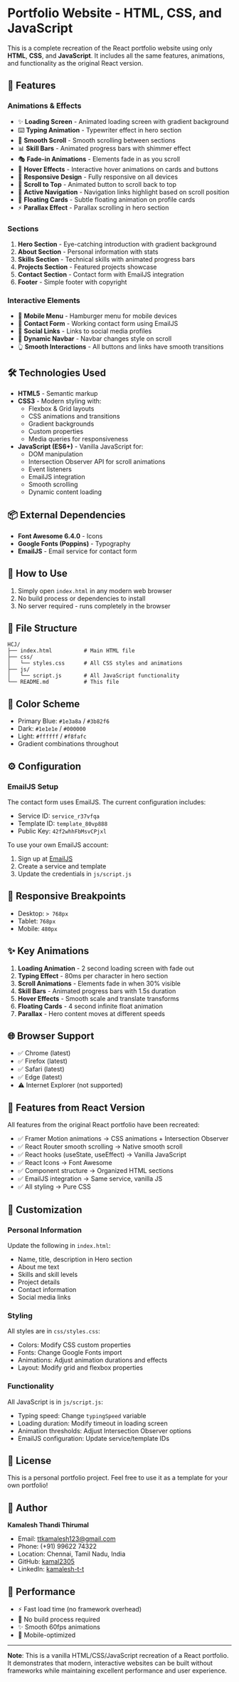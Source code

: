 # Portfolio Website - HTML, CSS, and JavaScript

This is a complete recreation of the React portfolio website using only **HTML**, **CSS**, and **JavaScript**. It includes all the same features, animations, and functionality as the original React version.

## 🌟 Features

### Animations & Effects
- ✨ **Loading Screen** - Animated loading screen with gradient background
- ⌨️ **Typing Animation** - Typewriter effect in hero section
- 🎨 **Smooth Scroll** - Smooth scrolling between sections
- 📊 **Skill Bars** - Animated progress bars with shimmer effect
- 🎭 **Fade-in Animations** - Elements fade in as you scroll
- 🔄 **Hover Effects** - Interactive hover animations on cards and buttons
- 📱 **Responsive Design** - Fully responsive on all devices
- 🚀 **Scroll to Top** - Animated button to scroll back to top
- 🎯 **Active Navigation** - Navigation links highlight based on scroll position
- 💫 **Floating Cards** - Subtle floating animation on profile cards
- ⚡ **Parallax Effect** - Parallax scrolling in hero section

### Sections
1. **Hero Section** - Eye-catching introduction with gradient background
2. **About Section** - Personal information with stats
3. **Skills Section** - Technical skills with animated progress bars
4. **Projects Section** - Featured projects showcase
5. **Contact Section** - Contact form with EmailJS integration
6. **Footer** - Simple footer with copyright

### Interactive Elements
- 📱 **Mobile Menu** - Hamburger menu for mobile devices
- 📧 **Contact Form** - Working contact form using EmailJS
- 🔗 **Social Links** - Links to social media profiles
- 🎨 **Dynamic Navbar** - Navbar changes style on scroll
- 👆 **Smooth Interactions** - All buttons and links have smooth transitions

## 🛠️ Technologies Used

- **HTML5** - Semantic markup
- **CSS3** - Modern styling with:
  - Flexbox & Grid layouts
  - CSS animations and transitions
  - Gradient backgrounds
  - Custom properties
  - Media queries for responsiveness
- **JavaScript (ES6+)** - Vanilla JavaScript for:
  - DOM manipulation
  - Intersection Observer API for scroll animations
  - Event listeners
  - EmailJS integration
  - Smooth scrolling
  - Dynamic content loading

## 📦 External Dependencies

- **Font Awesome 6.4.0** - Icons
- **Google Fonts (Poppins)** - Typography
- **EmailJS** - Email service for contact form

## 🚀 How to Use

1. Simply open `index.html` in any modern web browser
2. No build process or dependencies to install
3. No server required - runs completely in the browser

## 📁 File Structure

```
HCJ/
├── index.html          # Main HTML file
├── css/
│   └── styles.css      # All CSS styles and animations
├── js/
│   └── script.js       # All JavaScript functionality
└── README.md           # This file
```

## 🎨 Color Scheme

- Primary Blue: `#1e3a8a` / `#3b82f6`
- Dark: `#1e1e1e` / `#000000`
- Light: `#ffffff` / `#f8fafc`
- Gradient combinations throughout

## ⚙️ Configuration

### EmailJS Setup
The contact form uses EmailJS. The current configuration includes:
- Service ID: `service_r37vfqa`
- Template ID: `template_80vp888`
- Public Key: `42f2whhFbMsvCPjxl`

To use your own EmailJS account:
1. Sign up at [EmailJS](https://www.emailjs.com/)
2. Create a service and template
3. Update the credentials in `js/script.js`

## 📱 Responsive Breakpoints

- Desktop: `> 768px`
- Tablet: `768px`
- Mobile: `480px`

## ✨ Key Animations

1. **Loading Animation** - 2 second loading screen with fade out
2. **Typing Effect** - 80ms per character in hero section
3. **Scroll Animations** - Elements fade in when 30% visible
4. **Skill Bars** - Animated progress bars with 1.5s duration
5. **Hover Effects** - Smooth scale and translate transforms
6. **Floating Cards** - 4 second infinite float animation
7. **Parallax** - Hero content moves at different speeds

## 🌐 Browser Support

- ✅ Chrome (latest)
- ✅ Firefox (latest)
- ✅ Safari (latest)
- ✅ Edge (latest)
- ⚠️ Internet Explorer (not supported)

## 📝 Features from React Version

All features from the original React portfolio have been recreated:
- ✅ Framer Motion animations → CSS animations + Intersection Observer
- ✅ React Router smooth scrolling → Native smooth scroll
- ✅ React hooks (useState, useEffect) → Vanilla JavaScript
- ✅ React Icons → Font Awesome
- ✅ Component structure → Organized HTML sections
- ✅ EmailJS integration → Same service, vanilla JS
- ✅ All styling → Pure CSS

## 🔧 Customization

### Personal Information
Update the following in `index.html`:
- Name, title, description in Hero section
- About me text
- Skills and skill levels
- Project details
- Contact information
- Social media links

### Styling
All styles are in `css/styles.css`:
- Colors: Modify CSS custom properties
- Fonts: Change Google Fonts import
- Animations: Adjust animation durations and effects
- Layout: Modify grid and flexbox properties

### Functionality
All JavaScript is in `js/script.js`:
- Typing speed: Change `typingSpeed` variable
- Loading duration: Modify timeout in loading screen
- Animation thresholds: Adjust Intersection Observer options
- EmailJS configuration: Update service/template IDs

## 📄 License

This is a personal portfolio project. Feel free to use it as a template for your own portfolio!

## 👤 Author

**Kamalesh Thandi Thirumal**
- Email: ttkamalesh123@gmail.com
- Phone: (+91) 99622 74322
- Location: Chennai, Tamil Nadu, India
- GitHub: [kamal2305](https://github.com/kamal2305)
- LinkedIn: [kamalesh-t-t](https://www.linkedin.com/in/kamalesh-t-t/)

## 🎯 Performance

- ⚡ Fast load time (no framework overhead)
- 🚀 No build process required
- ✨ Smooth 60fps animations
- 📱 Mobile-optimized

---

**Note**: This is a vanilla HTML/CSS/JavaScript recreation of a React portfolio. It demonstrates that modern, interactive websites can be built without frameworks while maintaining excellent performance and user experience.


